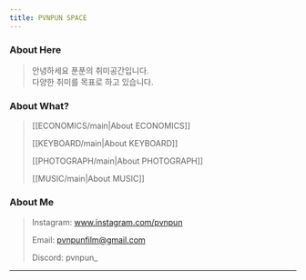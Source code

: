 ```yaml
---
title: PVNPUN SPACE
---
```

### About Here

>  안녕하세요 푼푼의 취미공간입니다.  
>  다양한 취미를 목표로 하고 있습니다.

### About What?

 >   [[ECONOMICS/main|About ECONOMICS]]  
 >     
 >   [[KEYBOARD/main|About KEYBOARD]]  
 >     
 >   [[PHOTOGRAPH/main|About PHOTOGRAPH]]  
 >     
 >   [[MUSIC/main|About MUSIC]]  


### About Me

 >   Instagram: www.instagram.com/pvnpun  
 >     
 >   Email: pvnpunfilm@gmail.com  
 >     
 >   Discord: pvnpun_  
---
